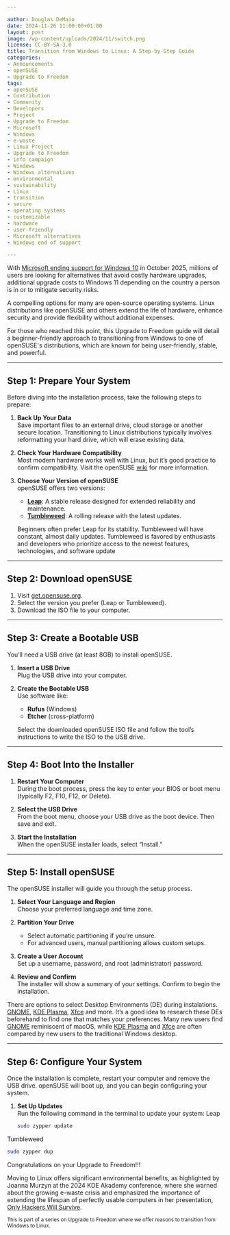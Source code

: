 ```yaml
---

author: Douglas DeMaio
date: 2024-11-26 11:00:00+01:00
layout: post
image: /wp-content/uploads/2024/11/switch.png
license: CC-BY-SA-3.0
title: Transition from Windows to Linux: A Step-by-Step Guide
categories:
- Announcements
- openSUSE
- Upgrade to Freedom
tags:
- openSUSE
- Contribution
- Community
- Developers
- Project
- Upgrade to Freedom
- Microsoft
- Windows
- e-waste
- Linux Project
- Upgrade to Freedom 
- info campaign
- Windows
- Windows alternatives
- environmental 
- sustainability
- Linux 
- transition
- secure 
- operating systems 
- customizable 
- hardware
- user-friendly 
- Microsoft alternatives
- Windows end of support

---
```


With [Microsoft ending support for Windows 10](https://support.microsoft.com/en-us/windows/making-the-transition-to-a-new-era-of-computing-235e9399-a563-40f8-be4f-fbe109be74c8) in October 2025, millions of users are looking for alternatives that avoid costly hardware upgrades, additional upgrade costs to Windows 11 depending on the country a person is in or to mitigate security risks.

A compelling options for many are open-source operating systems. Linux distributions like openSUSE and others extend the life of hardware, enhance security and provide flexibility without additional expenses.

For those who reached this point, this Upgrade to Freedom guide will detail a beginner-friendly approach to transitioning from Windows to one of openSUSE's distributions, which are known for being user-friendly, stable, and powerful.

---

## Step 1: Prepare Your System

Before diving into the installation process, take the following steps to prepare:

1. **Back Up Your Data**  
   Save important files to an external drive, cloud storage or another secure location. Transitioning to Linux distributions typically involves reformatting your hard drive, which will erase existing data.

2. **Check Your Hardware Compatibility**  
   Most modern hardware works well with Linux, but it’s good practice to confirm compatibility. Visit the openSUSE [wiki](https://en.opensuse.org/Hardware_requirements) for more information.

3. **Choose Your Version of openSUSE**  
   openSUSE offers two versions:
   - [**Leap**](https://get.opensuse.org/leap/): A stable release designed for extended reliability and maintenance.
   - [**Tumbleweed**](https://get.opensuse.org/tumbleweed/): A rolling release with the latest updates.
   
   Beginners often prefer Leap for its stability. Tumbleweed will have constant, almost daily updates. Tumbleweed is favored by enthusiasts and developers who prioritize access to the newest features, technologies, and software update

---

## Step 2: Download openSUSE

1. Visit [get.opensuse.org](https://get.opensuse.org).
2. Select the version you prefer (Leap or Tumbleweed).
3. Download the ISO file to your computer.

---

## Step 3: Create a Bootable USB

You’ll need a USB drive (at least 8GB) to install openSUSE.

1. **Insert a USB Drive**  
   Plug the USB drive into your computer.

2. **Create the Bootable USB**  
   Use software like:
   - **Rufus** (Windows)
   - **Etcher** (cross-platform)

   Select the downloaded openSUSE ISO file and follow the tool’s instructions to write the ISO to the USB drive.

---

## Step 4: Boot Into the Installer

1. **Restart Your Computer**  
   During the boot process, press the key to enter your BIOS or boot menu (typically F2, F10, F12, or Delete).

2. **Select the USB Drive**  
   From the boot menu, choose your USB drive as the boot device. Then save and exit.

3. **Start the Installation**  
   When the openSUSE installer loads, select “Install.”

---

## Step 5: Install openSUSE

The openSUSE installer will guide you through the setup process.

1. **Select Your Language and Region**  
   Choose your preferred language and time zone.

2. **Partition Your Drive**  
   - Select automatic partitioning if you’re unsure.
   - For advanced users, manual partitioning allows custom setups.

3. **Create a User Account**  
   Set up a username, password, and root (administrator) password.

4. **Review and Confirm**  
   The installer will show a summary of your settings. Confirm to begin the installation.

There are options to select Desktop Environments (DE) during instalations. [GNOME](https://www.gnome.org/), [KDE Plasma](https://kde.org/plasma-desktop/), [Xfce](https://www.xfce.org/) and more. It’s a good idea to research these DEs beforehand to find one that matches your preferences. Many new users find [GNOME](https://www.gnome.org/) reminiscent of macOS, while [KDE Plasma](https://kde.org/plasma-desktop/) and [Xfce](https://www.xfce.org/) are often compared by new users to the traditional Windows desktop.

---

## Step 6: Configure Your System

Once the installation is complete, restart your computer and remove the USB drive. openSUSE will boot up, and you can begin configuring your system.

1. **Set Up Updates**  
   Run the following command in the terminal to update your system:
Leap
   ```bash
   sudo zypper update
   ```
Tumbleweed
   ```bash
   sudo zypper dup
   ```
Congratulations on your Upgrade to Freedom!!!

Moving to Linux offers significant environmental benefits, as highlighted by Joanna Murzyn at the 2024 KDE Akademy conference, where she warned about the growing e-waste crisis and emphasized the importance of extending the lifespan of perfectly usable computers in her presentation, [Only Hackers Will Survive](https://www.youtube.com/live/gTxRaBEUe-I?si=CkVy3TAXKZZPNFB9&t=519).

<small>This is part of a series on Upgrade to Freedom where we offer reasons to transition from Windows to Linux.</small>

<meta name="openSUSE, Open Source, development, Windows 10 end of support, Linux transition, Upgrade to Freedom campaign, Linux distributions, e-waste reduction, hardware sustainability, Ubuntu, Fedora, AlmaLinux, environmental benefits, secure operating systems, customizable Linux, Joanna Murzyn, KDE Akademy, electronic waste, open source, Linux alternatives, computer longevity, user-friendly Linux, live tutorials, ISO installation, Leap, Tumbleweed, Linux gaming, Linux for developers" content="HTML,CSS,XML,JavaScript">

